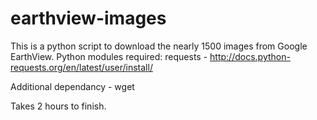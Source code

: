 # earthview-images

This is a python script to download the nearly 1500 images from Google EarthView. 
 Python modules required: 
      requests - http://docs.python-requests.org/en/latest/user/install/

Additional dependancy - wget 

Takes 2 hours to finish. 

